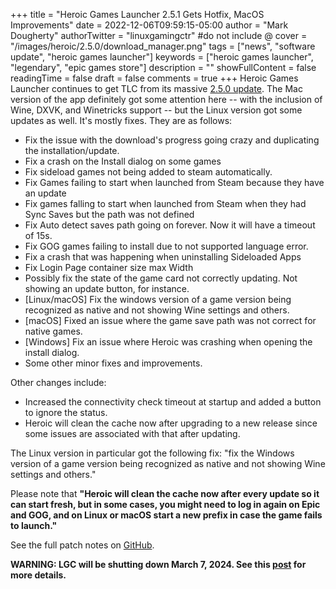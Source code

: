+++
title = "Heroic Games Launcher 2.5.1 Gets Hotfix, MacOS Improvements"
date = 2022-12-06T09:59:15-05:00
author = "Mark Dougherty"
authorTwitter = "linuxgamingctr" #do not include @
cover = "/images/heroic/2.5.0/download_manager.png"
tags = ["news", "software update", "heroic games launcher"]
keywords = ["heroic games launcher", "legendary", "epic games store"]
description = ""
showFullContent = false
readingTime = false
draft = false
comments = true
+++
Heroic Games Launcher continues to get TLC from its massive [2.5.0 update](https://linuxgamingcentral.com/posts/heroic-games-launcher-2.5.0/). The Mac version of the app definitely got some attention here -- with the inclusion of Wine, DXVK, and Winetricks support -- but the Linux version got some updates as well. It's mostly fixes. They are as follows:
- Fix the issue with the download's progress going crazy and duplicating the installation/update.
- Fix a crash on the Install dialog on some games
- Fix sideload games not being added to steam automatically.
- Fix Games failing to start when launched from Steam because they have an update
- Fix games falling to start when launched from Steam when they had Sync Saves but the path was not defined
- Fix Auto detect saves path going on forever. Now it will have a timeout of 15s.
- Fix GOG games failing to install due to not supported language error.
- Fix a crash that was happening when uninstalling Sideloaded Apps
- Fix Login Page container size max Width
- Possibly fix the state of the game card not correctly updating. Not showing an update button, for instance.
- [Linux/macOS] Fix the windows version of a game version being recognized as native and not showing Wine settings and others.
- [macOS] Fixed an issue where the game save path was not correct for native games.
- [Windows] Fix an issue where Heroic was crashing when opening the install dialog.
- Some other minor fixes and improvements.

Other changes include:
- Increased the connectivity check timeout at startup and added a button to ignore the status.
- Heroic will clean the cache now after upgrading to a new release since some issues are associated with that after updating.

The Linux version in particular got the following fix: "fix the Windows version of a game version being recognized as native and not showing Wine settings and others."

Please note that **"Heroic will clean the cache now after every update so it can start fresh, but in some cases, you might need to log in again on Epic and GOG, and on Linux or macOS start a new prefix in case the game fails to launch."**

See the full patch notes on [GitHub](https://github.com/Heroic-Games-Launcher/HeroicGamesLauncher/releases/tag/v2.5.1).

**WARNING: LGC will be shutting down March 7, 2024. See this [post](https://linuxgamingcentral.com/posts/the-end-of-lgc/) for more details.**
